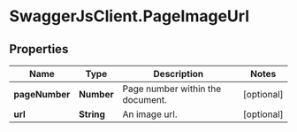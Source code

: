 # SwaggerJsClient.PageImageUrl

## Properties
Name | Type | Description | Notes
------------ | ------------- | ------------- | -------------
**pageNumber** | **Number** | Page number within the document. | [optional] 
**url** | **String** | An image url. | [optional] 


